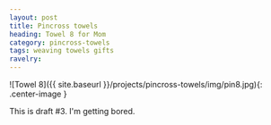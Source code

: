 ```yaml
---
layout: post
title: Pincross towels
heading: Towel 8 for Mom
category: pincross-towels
tags: weaving towels gifts
ravelry:
---
```

![Towel 8]({{ site.baseurl }}/projects/pincross-towels/img/pin8.jpg){: .center-image }

This is draft #3. I'm getting bored.
